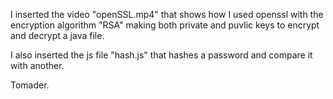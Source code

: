 
I inserted the video "openSSL.mp4" that shows how I used openssl with the encryption algorithm "RSA" making both private and puvlic keys to encrypt and decrypt a java file.

I also inserted the js file "hash.js" that hashes a password and compare it with another.

Tomader.
